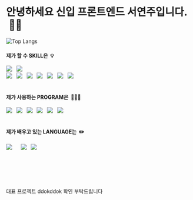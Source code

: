 # 안녕하세요 신입 프론트엔드 서연주입니다. &nbsp;🙌🏻


<!-- ![west-play GitHub stats](https://github-readme-stats.vercel.app/api?username=west-play) &nbsp;&nbsp;&nbsp;&nbsp;&nbsp;&nbsp;&nbsp;&nbsp; -->
![Top Langs](https://github-readme-stats.vercel.app/api/top-langs/?username=west-play&layout=compact)


<!-- <img src="https://img.shields.io/badge/HTML5-E34F26?style=flat&logo=HTML5&logoColor=white"/> -->
#### 제가 할 수 SKILL은 &nbsp;💡
<img src="https://img.shields.io/badge/macOS-000?style=flat-square&logo=macOS&logoColor=white"> &nbsp;&nbsp;<img src="https://img.shields.io/badge/Windows-0078D6?style=flat-square&logo=Windows&logoColor=white"><br>
<img src="https://img.shields.io/badge/HTML5-E34F26?style=flat-square&logo=HTML5&logoColor=white"> &nbsp;&nbsp;<img src="https://img.shields.io/badge/CSS3-1572B6?style=flat-square&logo=CSS3&logoColor=white"> &nbsp;&nbsp;<img src="https://img.shields.io/badge/JavaScript-F7DF1E?style=flat-square&logo=JavaScript&logoColor=white"> &nbsp;&nbsp;<img src="https://img.shields.io/badge/Python-3776AB?style=flat-square&logo=Python&logoColor=white"> &nbsp;&nbsp;<img src="https://img.shields.io/badge/Cinema 4D-011A6A?style=flat-square&logo=Cinema 4D&logoColor=white"> &nbsp;&nbsp;<img src="https://img.shields.io/badge/Adobe Illustrator-FF9A00?style=flat-square&logo=Adobe Illustrator&logoColor=white"> &nbsp;&nbsp;<img src="https://img.shields.io/badge/Adobe Photoshop-31A8FF?style=flat-square&logo=Adobe Photoshop&logoColor=white"> &nbsp;&nbsp;
<br>
<br>
#### 제가 사용하는 PROGRAM은 &nbsp;💁🏻‍♀️
<img src="https://img.shields.io/badge/Visual Studio Code-007ACC?style=flat-square&logo=Visual Studio Code&logoColor=white"> &nbsp;&nbsp;<img src="https://img.shields.io/badge/Eclipse IDE-2C2255?style=flat-square&logo=Eclipse IDE&logoColor=white"> &nbsp;&nbsp;<img src="https://img.shields.io/badge/Notion-000?style=flat-square&logo=Notion&logoColor=white"> &nbsp;&nbsp;<img src="https://img.shields.io/badge/Figma-F24E1E?style=flat-square&logo=Figma&logoColor=white"> &nbsp;&nbsp;<img src="https://img.shields.io/badge/Adobe XD-FF61F6?style=flat-square&logo=Adobe XD&logoColor=white"> &nbsp;&nbsp;<img src="https://img.shields.io/badge/Slack-4A154B?style=flat-square&logo=Slack&logoColor=white">
<br>
<br>
#### 제가 배우고 있는 LANGUAGE는 &nbsp;✏️
<img src="https://img.shields.io/badge/Three.js-000?style=flat-square&logo=Three.js&logoColor=white"> &nbsp;&nbsp; &nbsp;&nbsp;<img src="https://img.shields.io/badge/Node.js-339933?style=flat-square&logo=Node.js&logoColor=white"> &nbsp;&nbsp;<img src="https://img.shields.io/badge/MySQL-4479A1?style=flat-square&logo=MySQL&logoColor=white">



<br><br><br><br><br>
대표 프로젝트 ddokddok 확인 부탁드립니다
